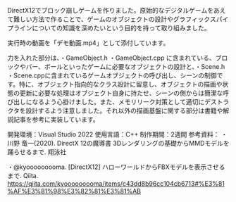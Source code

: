DirectX12でブロック崩しゲームを作りました。原始的なデジタルゲームをあえて難しい方法で作ることで、ゲームのオブジェクトの設計やグラフィックスパイプラインについての知識を深めたいという目的を持って取り組みました。

実行時の動画を「デモ動画.mp4」として添付しています。

力を入れた部分は、・GameObject.h ・GameObject.cpp に含まれている、ブロックやバー、ボールといったゲームに必要なオブジェクトの設計と、・Scene.h ・Scene.cppに含まれているゲームオブジェクトの呼び出し、シーンの制御です。特に、オブジェクト指向的なクラス設計に留意し、オブジェクトの描画や状態の更新に必要な処理はオブジェクト自身に持たせ、シーンの側からは簡潔な呼び出しになるよう心掛けました。また、メモリリーク対策として適切にデストラクタを設計するよう注意しました。それ以外の描画基盤に関する部分は書籍や解説記事を参考に実装しています。



開発環境：Visual Studio 2022
使用言語：C++
制作期間：2週間
参考資料：
・川野 竜一(2020). DirectX 12の魔導書 3Dレンダリングの基礎からMMDモデルを踊らせるまで. 翔泳社

・@kyooooooooma. [DirectX12] ハローワールドからFBXモデルを表示させるまで. Qiita. 
https://qiita.com/kyooooooooma/items/c43dd8b96cc104cb6713#%E3%81%AF%E3%81%98%E3%82%81%E3%81%AB
